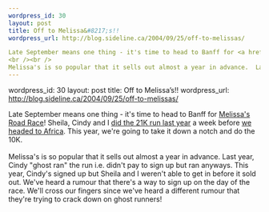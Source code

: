 ```yaml
--- 
wordpress_id: 30
layout: post
title: Off to Melissa&#8217;s!!
wordpress_url: http://blog.sideline.ca/2004/09/25/off-to-melissas/

Late September means one thing - it's time to head to Banff for <a href="http://www.melissasroadrace.ca/">Melissa's Road Race</a>!  Sheila, Cindy and I <a href="http://my.aream.ca/photos/albums/21.aspx">did the 21K run last year</a> a week before <a href="http://my.aream.ca/photos/albums/5.aspx">we headed to Africa</a>.  This year, we're going to take it down a notch and do the 10K. 
<br /><br />
Melissa's is so popular that it sells out almost a year in advance.  Last year, Cindy "ghost ran" the run i.e. didn't pay to sign up but ran anyways.  This year, Cindy's signed up but Sheila and I weren't able to get in before it sold out.  We've heard a rumour that there's a way to sign up on the day of the race.  We'll cross our fingers since we've heard a different rumour that they're trying to crack down on ghost runners!
--- 
```

wordpress_id: 30
layout: post
title: Off to Melissa&#8217;s!!
wordpress_url: http://blog.sideline.ca/2004/09/25/off-to-melissas/

Late September means one thing - it's time to head to Banff for <a href="http://www.melissasroadrace.ca/">Melissa's Road Race</a>!  Sheila, Cindy and I <a href="http://my.aream.ca/photos/albums/21.aspx">did the 21K run last year</a> a week before <a href="http://my.aream.ca/photos/albums/5.aspx">we headed to Africa</a>.  This year, we're going to take it down a notch and do the 10K. 
<br /><br />
Melissa's is so popular that it sells out almost a year in advance.  Last year, Cindy "ghost ran" the run i.e. didn't pay to sign up but ran anyways.  This year, Cindy's signed up but Sheila and I weren't able to get in before it sold out.  We've heard a rumour that there's a way to sign up on the day of the race.  We'll cross our fingers since we've heard a different rumour that they're trying to crack down on ghost runners!

